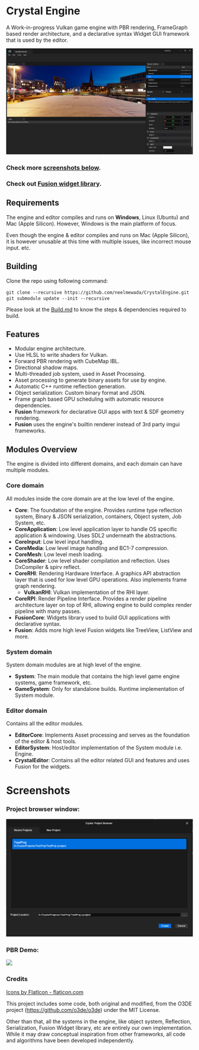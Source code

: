 # Crystal Engine

A Work-in-progress Vulkan game engine with PBR rendering, FrameGraph based render architecture, and a declarative syntax Widget GUI framework that is used by the editor.

![](./Screenshots/NewEditor.png)

### Check more [screenshots below](#screenshots).

### Check out [Fusion widget library](./Docs/FusionWidgets.md).

## Requirements

The engine and editor compiles and runs on **Windows**, Linux (Ubuntu) and Mac (Apple Silicon). However, Windows is the main platform of focus.

Even though the engine & editor compiles and runs on Mac (Apple Silicon), it is however unusable at this time with multiple issues, like incorrect mouse input. etc.

## Building

Clone the repo using following command:

```
git clone --recursive https://github.com/neelmewada/CrystalEngine.git
git submodule update --init --recursive
```

Please look at the [Build.md](./Docs/Build.md) to know the steps & dependencies required to build.

## Features

- Modular engine architecture.
- Use HLSL to write shaders for Vulkan.
- Forward PBR rendering with CubeMap IBL.
- Directional shadow maps.
- Multi-threaded job system, used in Asset Processing.
- Asset processing to generate binary assets for use by engine.
- Automatic C++ runtime reflection generation.
- Object serialization: Custom binary format and JSON.
- Frame graph based GPU scheduling with automatic resource dependencies.
- **Fusion** framework for declarative GUI apps with text & SDF geometry rendering.
- **Fusion** uses the engine's builtin renderer instead of 3rd party imgui frameworks.

## Modules Overview

The engine is divided into different domains, and each domain can have multiple modules.

### Core domain
All modules inside the core domain are at the low level of the engine.

* **Core**: The foundation of the engine. Provides runtime type reflection system, Binary & JSON serialization, containers, Object system, Job System, etc.
* **CoreApplication**: Low level application layer to handle OS specific application & windowing. Uses SDL2 underneath the abstractions.
* **CoreInput**: Low level input handling.
* **CoreMedia**: Low level image handling and BC1-7 compression.
* **CoreMesh**: Low level mesh loading.
* **CoreShader**: Low level shader compilation and reflection. Uses DxCompiler & spirv reflect.
* **CoreRHI**: Rendering Hardware Interface. A graphics API abstraction layer that is used for low level GPU operations. Also implements frame graph rendering.
    * **VulkanRHI**: Vulkan implementation of the RHI layer.
* **CoreRPI**: Render Pipeline Interface. Provides a render pipeline architecture layer on top of RHI, allowing engine to build complex render pipeline with many passes.
* **FusionCore**: Widgets library used to build GUI applications with declarative syntax.
* **Fusion**: Adds more high level Fusion widgets like TreeView, ListView and more.

### System domain

System domain modules are at high level of the engine.

* **System**: The main module that contains the high level game engine systems, game framework, etc.
* **GameSystem**: Only for standalone builds. Runtime implementation of System module.

### Editor domain

Contains all the editor modules.

* **EditorCore**: Implements Asset processing and serves as the foundation of the editor & host tools.
* **EditorSystem**: Host/editor implementation of the System module i.e. Engine.
* **CrystalEditor**: Contains all the editor related GUI and features and uses Fusion for the widgets.

# Screenshots


### Project browser window:

![](./Screenshots/ProjectBrowser.png)


### PBR Demo:

![](./Screenshots/IBL%20Demo%20Night.png)

### Credits

<a href="https://www.flaticon.com/">Icons by FlatIcon - flaticon.com</a>

This project includes some code, both original and modified, from the O3DE project (https://github.com/o3de/o3de) under the MIT License.

Other than that, all the systems in the engine, like object system, Reflection, Serialization, Fusion Widget library, etc are entirely our own implementation. While it may draw conceptual inspiration from other frameworks, all code and algorithms have been developed independently.

